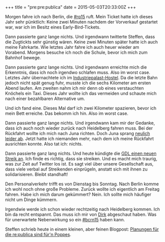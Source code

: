 +++
title = "pre:pre:publica"
date = 2015-05-03T20:33:00Z
+++

Morgen fahre ich nach Berlin, die [#rp15](https://twitter.com/search?f=realtime&q=%23rp15&src=tyah) ruft. Mein Ticket hatte ich dieses Jahr sehr pünktlich: Keine zwei Minuten nachdem der Vorverkauf gestartet war, war ich im Besitz eines Early-Bird-Tickets.

Dann passierte ganz lange nichts. Und irgendwann twitterte Steffen, dass die Zugtickts sehr günstig wären. Keine zwei Minuten später hatte ich auch meine Fahrkarte. Wie letztes Jahr fahre ich auch heuer wieder am Vorabend. Morgens besuche ich noch die Schule, bevor ich mich zum Bahnhof bewege.

Dann passierte ganz lange nichts. Und irgendwann erreichte mich die Erkenntnis, dass ich noch irgendwo schlafen muss. Also im worst case. Letztes Jahr übernachtete ich im [Industriepalast-Hostel](http://ip-hostel.com). Da die letzte Bahn jedoch nicht spät genug fuhr, musste ich die sechs Kilometer am ersten Abend laufen. Am zweiten nahm ich mir denn ob eines verstauchten Knöchels ein Taxi. Dieses Jahr wollte ich das vermeiden und schaute mich nach einer bezahlbaren Alternative um.

Und ich fand eine. Dieses Mal darf ich zwei Kilometer spazieren, bevor ich mein Bett erreiche. Das bekomm ich hin. Also im worst case.

Dann passierte ganz lange nichts. Und irgendwann kam mir der Gedanke, dass ich auch noch wieder zurück nach Heidelberg fahren muss. Bei der Rückfahrt wollte ich mich nach Juna richten. Doch Juna sprang [neulich leider ab](https://twitter.com/junaimnetz/status/590948662693462016). Jetzt hatte ich niemanden mehr, nach dem ich meine Rückfahrt ausrichten konnte. Also tat ich: nichts.

Dann passierte ganz lang nichts. Und heute kündigte die [GDL einen neuen Streik an](http://www.gdl.de/Aktuell-2015/Telegramm-1430668762). Ich finde es richtig, dass sie streiken. Und es macht mich traurig, was zur Zeit auf Twitter los ist. Es sagt viel über unsere Gesellschaft aus, dass viele verbal auf Streikenden einprügeln, anstatt sich mit ihnen zu solidarisieren. Bleibt standhaft!

Den Personalverkehr trifft es von Dienstag bis Sonntag. Nach Berlin komme ich wohl noch ohne große Probleme. Zurück wollte ich eigentlich am Freitag fahren. Habe ich mich darum gekümmert? Nein. Ich sollte mich häufiger nicht um Dinge kümmern.

Irgendwie werde ich schon wieder rechtzeitig nach Heidelberg kommen. Ich bin da recht entspannt. Das muss ich mir von [Dirk](https://twitter.com/dirkwelz) abgeschaut haben. Was für unerwartete Nebenwirkung so ein [#bcrn15](https://bullenscheisse.de/2015/bcrn15/) haben kann.

Steffen schrieb heute in einem kleinen, aber feinen Blogpost: [Planungen für die re:publica sind für'n Poppes](https://teilzeitpazifist.wordpress.com/2015/05/03/replan-wider-die-vorhersehbarkeit/).
